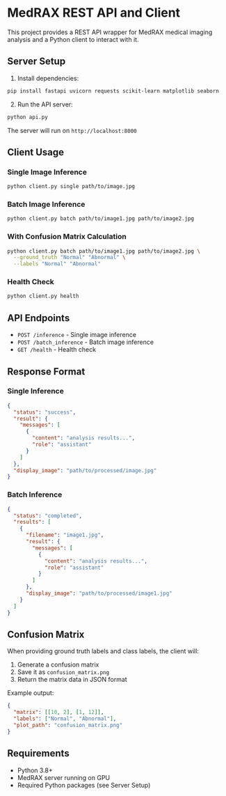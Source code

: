 # MedRAX REST API and Client

This project provides a REST API wrapper for MedRAX medical imaging analysis and a Python client to interact with it.

## Server Setup

1. Install dependencies:
```bash
pip install fastapi uvicorn requests scikit-learn matplotlib seaborn
```

2. Run the API server:
```bash
python api.py
```

The server will run on `http://localhost:8000`

## Client Usage

### Single Image Inference
```bash
python client.py single path/to/image.jpg
```

### Batch Image Inference
```bash
python client.py batch path/to/image1.jpg path/to/image2.jpg
```

### With Confusion Matrix Calculation
```bash
python client.py batch path/to/image1.jpg path/to/image2.jpg \
  --ground_truth "Normal" "Abnormal" \
  --labels "Normal" "Abnormal"
```

### Health Check
```bash
python client.py health
```

## API Endpoints

- `POST /inference` - Single image inference
- `POST /batch_inference` - Batch image inference
- `GET /health` - Health check

## Response Format

### Single Inference
```json
{
  "status": "success",
  "result": {
    "messages": [
      {
        "content": "analysis results...",
        "role": "assistant"
      }
    ]
  },
  "display_image": "path/to/processed/image.jpg"
}
```

### Batch Inference
```json
{
  "status": "completed",
  "results": [
    {
      "filename": "image1.jpg",
      "result": {
        "messages": [
          {
            "content": "analysis results...",
            "role": "assistant"
          }
        ]
      },
      "display_image": "path/to/processed/image1.jpg"
    }
  ]
}
```

## Confusion Matrix

When providing ground truth labels and class labels, the client will:
1. Generate a confusion matrix
2. Save it as `confusion_matrix.png`
3. Return the matrix data in JSON format

Example output:
```json
{
  "matrix": [[10, 2], [1, 12]],
  "labels": ["Normal", "Abnormal"],
  "plot_path": "confusion_matrix.png"
}
```

## Requirements

- Python 3.8+
- MedRAX server running on GPU
- Required Python packages (see Server Setup)
